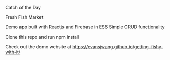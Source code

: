 Catch of the Day

Fresh Fish Market

Demo app built with Reactjs and Firebase in ES6
Simple CRUD functionality


Clone this repo and run npm install

Check out the demo website at https://evansjwang.github.io/getting-fishy-with-it/
